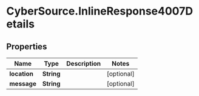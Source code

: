# CyberSource.InlineResponse4007Details

## Properties
Name | Type | Description | Notes
------------ | ------------- | ------------- | -------------
**location** | **String** |  | [optional] 
**message** | **String** |  | [optional] 


